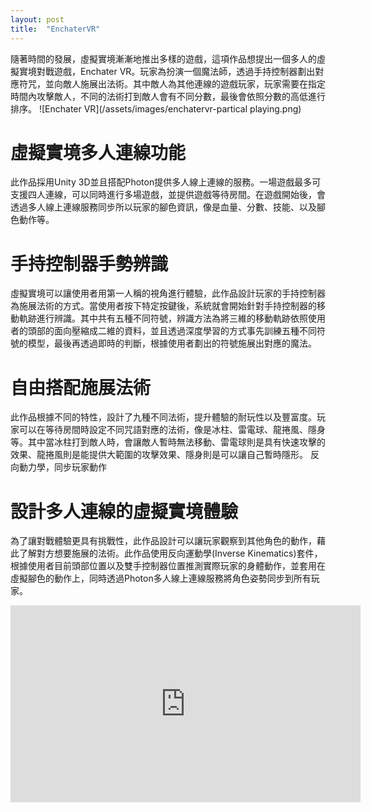 ```yaml
---
layout: post
title:  "EnchaterVR"
---
```


隨著時間的發展，虛擬實境漸漸地推出多樣的遊戲，這項作品想提出一個多人的虛擬實境對戰遊戲，Enchater VR。玩家為扮演一個魔法師，透過手持控制器劃出對應符咒，並向敵人施展出法術。其中敵人為其他連線的遊戲玩家，玩家需要在指定時間內攻擊敵人，不同的法術打到敵人會有不同分數，最後會依照分數的高低進行排序。
![Enchater VR](/assets/images/enchatervr-partical playing.png)

# 虛擬實境多人連線功能 #

此作品採用Unity 3D並且搭配Photon提供多人線上連線的服務。一場遊戲最多可支援四人連線，可以同時進行多場遊戲，並提供遊戲等待房間。在遊戲開始後，會透過多人線上連線服務同步所以玩家的腳色資訊，像是血量、分數、技能、以及腳色動作等。

# 手持控制器手勢辨識 #

虛擬實境可以讓使用者用第一人稱的視角進行體驗，此作品設計玩家的手持控制器為施展法術的方式。當使用者按下特定按鍵後，系統就會開始針對手持控制器的移動軌跡進行辨識。其中共有五種不同符號，辨識方法為將三維的移動軌跡依照使用者的頭部的面向壓縮成二維的資料，並且透過深度學習的方式事先訓練五種不同符號的模型，最後再透過即時的判斷，根據使用者劃出的符號施展出對應的魔法。

# 自由搭配施展法術 #

此作品根據不同的特性，設計了九種不同法術，提升體驗的耐玩性以及豐富度。玩家可以在等待房間時設定不同咒語對應的法術，像是冰柱、雷電球、龍捲風、隱身等。其中當冰柱打到敵人時，會讓敵人暫時無法移動、雷電球則是具有快速攻擊的效果、龍捲風則是能提供大範圍的攻擊效果、隱身則是可以讓自己暫時隱形。
反向動力學，同步玩家動作

# 設計多人連線的虛擬實境體驗 #

為了讓對戰體驗更具有挑戰性，此作品設計可以讓玩家觀察到其他角色的動作，藉此了解對方想要施展的法術。此作品使用反向運動學(Inverse Kinematics)套件，根據使用者目前頭部位置以及雙手控制器位置推測實際玩家的身體動作，並套用在虛擬腳色的動作上，同時透過Photon多人線上連線服務將角色姿勢同步到所有玩家。
<iframe width="560" height="315" src="https://www.youtube.com/embed/4KKB_zmULBI" frameborder="0" allow="accelerometer; autoplay; encrypted-media; gyroscope; picture-in-picture" allowfullscreen></iframe>
